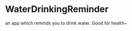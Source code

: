 WaterDrinkingReminder
=====================

an app which reminds you to drink water. Good for health~
